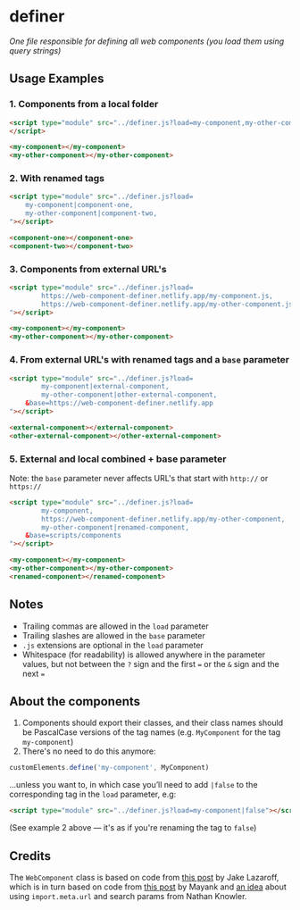 # definer
<i>One file responsible for defining all web components (you load them using query strings)</i>

## Usage Examples

### 1. Components from a local folder

```html
<script type="module" src="../definer.js?load=my-component,my-other-component">
</script>
```
```html
<my-component></my-component>
<my-other-component></my-other-component>
```

### 2. With renamed tags
```html
<script type="module" src="../definer.js?load=
    my-component|component-one,
    my-other-component|component-two,
"></script>
```
```html
<component-one></component-one>
<component-two></component-two>
```

### 3. Components from external URL's
```html
<script type="module" src="../definer.js?load=
        https://web-component-definer.netlify.app/my-component.js,
        https://web-component-definer.netlify.app/my-other-component.js,
"></script>
```
```html
<my-component></my-component>
<my-other-component></my-other-component>
```

### 4. From external URL's with renamed tags and a `base` parameter
```html
<script type="module" src="../definer.js?load=
        my-component|external-component,
        my-other-component|other-external-component,
    &base=https://web-component-definer.netlify.app
"></script>
```
```html
<external-component></external-component>
<other-external-component></other-external-component>
```

### 5. External and local combined + base parameter
Note: the `base` parameter never affects URL's that start with `http://` or `https://`
```html
<script type="module" src="../definer.js?load=
        my-component,
        https://web-component-definer.netlify.app/my-other-component,
        my-other-component|renamed-component,
    &base=scripts/components
"></script>
```
```html
<my-component></my-component>
<my-other-component></my-other-component>
<renamed-component></renamed-component>
```

## Notes
- Trailing commas are allowed in the `load` parameter
- Trailing slashes are allowed in the `base` parameter
- `.js` extensions are optional in the `load` parameter
- Whitespace (for readability) is allowed anywhere in the parameter values, but not between the `?` sign and the first `=` or the `&` sign and the next `=`

## About the components
1. Components should export their classes, and their class names should be PascalCase versions of the tag names (e.g. `MyComponent` for the tag `my-component`)
2. There's no need to do this anymore:
```javascript
customElements.define('my-component', MyComponent)
```
…unless you want to, in which case you’ll need to add `|false` to the corresponding tag in the `load` parameter, e.g:
```html
<script type="module" src="../definer.js?load=my-component|false"></script>
```
(See example 2 above — it's as if you're renaming the tag to `false`)


## Credits
The `WebComponent` class is based on code from [this post](https://til.jakelazaroff.com/html/define-a-custom-element/) by Jake Lazaroff, which is in turn based on code from [this post](https://mayank.co/blog/defining-custom-elements/) by Mayank and [an idea](https://knowler.dev/blog/to-define-custom-elements-or-not-when-distributing-them) about using `import.meta.url` and search params from Nathan Knowler.
